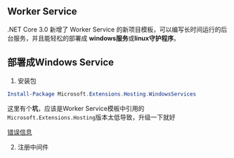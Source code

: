## Worker Service

.NET Core 3.0 新增了 Worker Service 的新项目模板，可以编写长时间运行的后台服务，并且能轻松的部署成 **windows服务**或**linux守护程序**。

## 部署成Windows Service


1. 安装包

```powershell
Install-Package Microsoft.Extensions.Hosting.WindowsServices
```

这里有个**坑**，应该是Worker Service模板中引用的```Microsoft.Extensions.Hosting```版本太低导致，升级一下就好

[错误信息](https://gitee.com/thomerson/pictures/raw/master/2022/WorkerService_PackageError.PNG)


2. 注册中间件

<!-- TODO

https://www.yisu.com/zixun/407179.html


https://blog.csdn.net/weixin_45032957/article/details/116641196


http://www.52codes.net/article/75531.html

https://www.cnblogs.com/jinzesudawei/p/12535904.html
 -->

